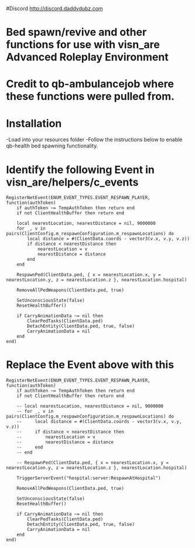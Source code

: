 #Discord
http://discord.daddydubz.com

# Bed spawn/revive and other functions for use with visn_are Advanced Roleplay Environment


# Credit to qb-ambulancejob where these functions were pulled from.

# Installation
-Load into your resources folder
-Follow the instructions below to enable qb-health bed spawning functionality.

# Identify the following Event in visn_are/helpers/c_events

    RegisterNetEvent(ENUM_EVENT_TYPES.EVENT_RESPAWN_PLAYER, function(authToken)
        if authToken ~= TempAuthToken then return end
        if not ClientHealthBuffer then return end
    
        local nearestLocation, nearestDistance = nil, 9000000
        for _, v in pairs(ClientConfig.m_respawnConfiguration.m_respawnLocations) do
            local distance = #(ClientData.coords - vector3(v.x, v.y, v.z))
            if distance < nearestDistance then
                nearestLocation = v
                nearestDistance = distance
            end
        end
    
        RespawnPed(ClientData.ped, { x = nearestLocation.x, y = nearestLocation.y, z = nearestLocation.z }, nearestLocation.hospital)
    
        RemoveAllPedWeapons(ClientData.ped, true)
    
        SetUnconsciousState(false)
        ResetHealthBuffer()
    
        if CarryAnimationData ~= nil then
            ClearPedTasks(ClientData.ped)
            DetachEntity(ClientData.ped, true, false)
            CarryAnimationData = nil
        end
    end)


# Replace the Event above with this

    RegisterNetEvent(ENUM_EVENT_TYPES.EVENT_RESPAWN_PLAYER, function(authToken)
        if authToken ~= TempAuthToken then return end
        if not ClientHealthBuffer then return end
        
        -- local nearestLocation, nearestDistance = nil, 9000000
        -- for _, v in pairs(ClientConfig.m_respawnConfiguration.m_respawnLocations) do
        --     local distance = #(ClientData.coords - vector3(v.x, v.y, v.z))
        --     if distance < nearestDistance then
        --         nearestLocation = v
        --         nearestDistance = distance
        --     end
        -- end
    
        -- RespawnPed(ClientData.ped, { x = nearestLocation.x, y = nearestLocation.y, z = nearestLocation.z }, nearestLocation.hospital)
    
        TriggerServerEvent("hospital:server:RespawnAtHospital")
    
        RemoveAllPedWeapons(ClientData.ped, true)
    
        SetUnconsciousState(false)
        ResetHealthBuffer()
    
        if CarryAnimationData ~= nil then
            ClearPedTasks(ClientData.ped)
            DetachEntity(ClientData.ped, true, false)
            CarryAnimationData = nil
        end
    end)